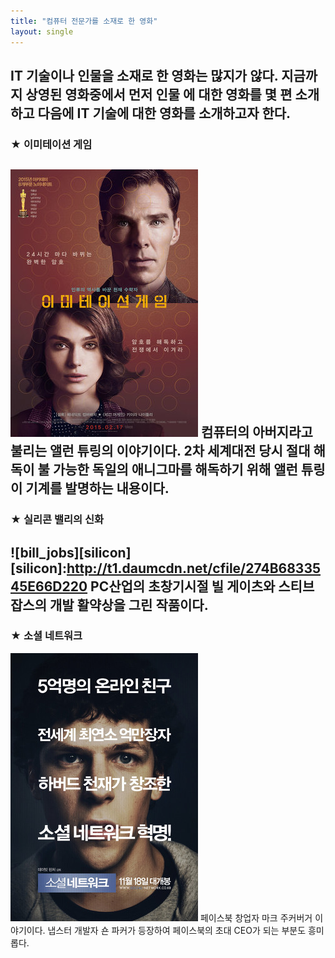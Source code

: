 ```yaml
--- 
title: "컴퓨터 전문가를 소재로 한 영화" 
layout: single 
--- 
```

IT 기술이나 인물을 소재로 한 영화는 많지가 않다. 지금까지 상영된 영화중에서 먼저 인물 에 대한 영화를 몇 편 소개하고 다음에 IT 기술에 대한 영화를 소개하고자 한다.
--- 
### ★ 이미테이션 게임 
![allen](/assets/images/allen.png) 
컴퓨터의 아버지라고 불리는 앨런 튜링의 이야기이다. 2차 세계대전 당시 절대 해독이 불 가능한 독일의 애니그마를 해독하기 위해 앨런 튜링이 기계를 발명하는 내용이다.  
--- 
### ★ 실리콘 밸리의 신화 
![bill_jobs][silicon] 
[silicon]:http://t1.daumcdn.net/cfile/274B6833545E66D220
PC산업의 초창기시절 빌 게이츠와 스티브 잡스의 개발 활약상을 그린 작품이다. 
--- 
### ★ 소셜 네트워크 
[![mark](/assets/images/mark.png)](https://topclass.chosun.com/board/view.asp?catecode=J&tnu=201901100028) 
페이스북 창업자 마크 주커버거 이야기이다. 냅스터 개발자 숀 파커가 등장하여 페이스북의 초대 CEO가 되는 부분도 흥미롭다.
